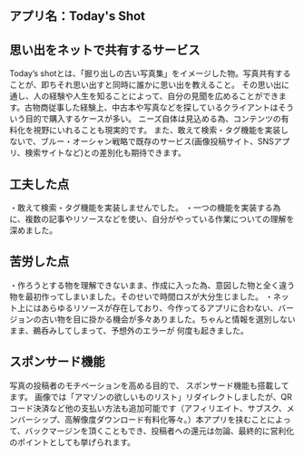## アプリ名：Today's Shot

## 思い出をネットで共有するサービス
   Today’s shotとは、「掘り出しの古い写真集」をイメージした物。写真共有することが、即ちそれ思い出すと同時に誰かに思い出を教えること。
   その思い出に通し、人の経験や人生を知ることによって、自分の見聞を広めることができます。古物商従事した経験上、中古本や写真などを探しているクライアントはそういう目的で購入するケースが多い。
   ニーズ自体は見込める為、コンテンツの有料化を視野にいれることも現実的です。
   また、敢えて検索・タグ機能を実装しないで、ブルー・オーシャン戦略で既存のサービス(画像投稿サイト、SNSアプリ、検索サイトなど)との差別化も期待できます。
   
## 工夫した点
   ・敢えて検索・タグ機能を実装しませんでした。
   ・一つの機能を実装する為に、複数の記事やリソースなどを使い、自分がやっている作業についての理解を深めました。

## 苦労した点
   ・作ろうとする物を理解できないまま、作成に入った為、意図した物と全く違う物を最初作ってしまいました。そのせいで時間ロスが大分生じました。
   ・ネット上にはあらゆるリソースが存在しており、今作ってるアプリに合わない、バージョンの古い物を目に掛かる機会が多々ありました。ちゃんと情報を選別しないまま、鵜呑みしてしまって、予想外のエラーが          何度も起きました。

## スポンサード機能
写真の投稿者のモチベーションを高める目的で、
スポンサード機能も搭載してます。
画像では「アマゾンの欲しいものリスト」リダイレクトしましたが、QRコード決済など他の支払い方法も追加可能です（アフィリエイト、サブスク、メンバーシップ、高解像度ダウンロード有料化等々。）本アプリを挟むことによって、バックマージンを頂くこともでき、投稿者への還元は勿論、最終的に営利化のポイントとしても挙げられます。

